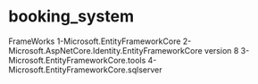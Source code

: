 # booking_system






FrameWorks
1-Microsoft.EntityFrameworkCore
2-Microsoft.AspNetCore.Identity.EntityFrameworkCore version 8
3-Microsoft.EntityFrameworkCore.tools
4-Microsoft.EntityFrameworkCore.sqlserver
